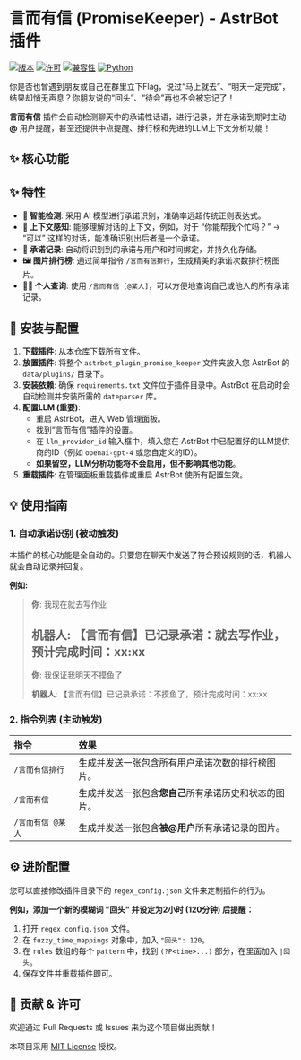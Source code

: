 # 言而有信 (PromiseKeeper) - AstrBot 插件

[![版本](https://img.shields.io/badge/version-2.1.1-blue.svg)](https://github.com/your_username/astrabot_plugin_promise_keeper)
[![许可](https://img.shields.io/badge/license-MIT-green.svg)](LICENSE)
[![兼容性](https://img.shields.io/badge/AstrBot-v3.4+-brightgreen.svg)](https://github.com/AstrBotDevs/AstrBot)
[![Python](https://img.shields.io/badge/python-3.8+-blue.svg)](https://www.python.org/)

你是否也曾遇到朋友或自己在群里立下Flag，说过“马上就去”、“明天一定完成”，结果却悄无声息？你朋友说的“回头”、“待会”再也不会被忘记了！

**言而有信** 插件会自动检测聊天中的承诺性话语，进行记录，并在承诺到期时主动 **@** 用户提醒，甚至还提供中点提醒、排行榜和先进的LLM上下文分析功能！



## ✨ 核心功能

## ✨ 特性

-   **🤖 智能检测**: 采用 AI 模型进行承诺识别，准确率远超传统正则表达式。
-   **🧠 上下文感知**: 能够理解对话的上下文，例如，对于 “你能帮我个忙吗？” -> “可以” 这样的对话，能准确识别出后者是一个承诺。
-   **💾 承诺记录**: 自动将识别到的承诺与用户和时间绑定，并持久化存储。
-   **🖼️ 图片排行榜**: 通过简单指令 `/言而有信排行`，生成精美的承诺次数排行榜图片。
-   **🙋‍♀️ 个人查询**: 使用 `/言而有信 [@某人]`，可以方便地查询自己或他人的所有承诺记录。


## 🔧 安装与配置

1.  **下载插件**: 从本仓库下载所有文件。
2.  **放置插件**: 将整个 `astrbot_plugin_promise_keeper` 文件夹放入您 AstrBot 的 `data/plugins/` 目录下。
3.  **安装依赖**: 确保 `requirements.txt` 文件位于插件目录中。AstrBot 在启动时会自动检测并安装所需的 `dateparser` 库。
4.  **配置LLM (重要)**:
    - 重启 AstrBot，进入 Web 管理面板。
    - 找到“言而有信”插件的设置。
    - 在 `llm_provider_id` 输入框中，填入您在 AstrBot 中已配置好的LLM提供商的ID（例如 `openai-gpt-4` 或您自定义的ID）。
    - **如果留空，LLM分析功能将不会启用，但不影响其他功能**。
5.  **重载插件**: 在管理面板重载插件或重启 AstrBot 使所有配置生效。

## 💡 使用指南

### 1. 自动承诺识别 (被动触发)

本插件的核心功能是全自动的。只要您在聊天中发送了符合预设规则的话，机器人就会自动记录并回复。

**例如:**
> **你**: 我现在就去写作业
>
> **机器人**: 【言而有信】已记录承诺：就去写作业，预计完成时间：xx:xx
> ---
> **你**: 我保证我明天不摸鱼了
>
> **机器人**: 【言而有信】已记录承诺：不摸鱼了，预计完成时间：xx:xx

### 2. 指令列表 (主动触发)

| 指令 | 效果 |
| :--- | :--- |
| `/言而有信排行` | 生成并发送一张包含所有用户承诺次数的排行榜图片。 |
| `/言而有信` | 生成并发送一张包含**您自己**所有承诺历史和状态的图片。 |
| `/言而有信 @某人` | 生成并发送一张包含**被@用户**所有承诺记录的图片。 |

## ⚙️ 进阶配置

您可以直接修改插件目录下的 `regex_config.json` 文件来定制插件的行为。

**例如，添加一个新的模糊词 "回头" 并设定为2小时 (120分钟) 后提醒：**

1.  打开 `regex_config.json` 文件。
2.  在 `fuzzy_time_mappings` 对象中，加入 `"回头": 120`。
3.  在 `rules` 数组的每个 `pattern` 中，找到 `(?P<time>...)` 部分，在里面加入 `|回头`。
4.  保存文件并重载插件即可。

## 🤝 贡献 & 许可

欢迎通过 Pull Requests 或 Issues 来为这个项目做出贡献！

本项目采用 [MIT License](LICENSE) 授权。
